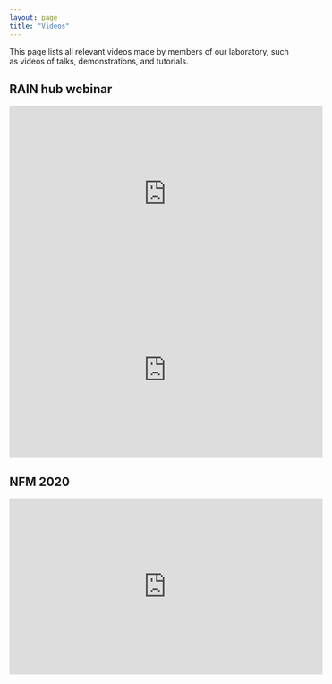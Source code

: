 ```yaml
---
layout: page
title: "Videos"
---
```


This page lists all relevant videos made by members of our laboratory, such as videos of talks, demonstrations, and tutorials.

## RAIN hub webinar
<iframe width="560" height="315" src="https://www.youtube-nocookie.com/embed/CLcHuOzpP0Y" frameborder="0" allow="accelerometer; encrypted-media; gyroscope; picture-in-picture" allowfullscreen></iframe>

<iframe width="560" height="315" src="https://www.youtube-nocookie.com/embed/QSwCL7Z1fYs" frameborder="0" allow="accelerometer; encrypted-media; gyroscope; picture-in-picture" allowfullscreen></iframe>

## NFM 2020
<iframe width="560" height="315" src="https://www.youtube-nocookie.com/embed/L1eEYMcxOG0" frameborder="0" allow="accelerometer; encrypted-media; gyroscope; picture-in-picture" allowfullscreen></iframe>
